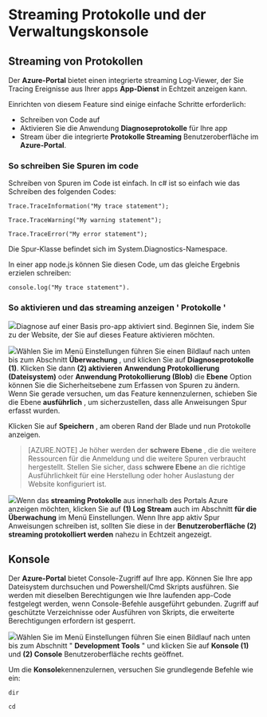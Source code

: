 <properties 
    pageTitle="Streaming Protokolle und Konsole" 
    description="Streaming Protokolle und Console (Übersicht)" 
    authors="btardif" 
    manager="wpickett" 
    editor="" 
    services="app-service\web" 
    documentationCenter=""/>

<tags 
    ms.service="app-service-web" 
    ms.workload="web" 
    ms.tgt_pltfrm="na" 
    ms.devlang="multiple" 
    ms.topic="article" 
    ms.date="10/12/2016" 
    ms.author="byvinyal"/>

# <a name="streaming-logs-and-the-console"></a>Streaming Protokolle und der Verwaltungskonsole

## <a name="streaming-logs"></a>Streaming von Protokollen

Der **Azure-Portal** bietet einen integrierte streaming Log-Viewer, der Sie Tracing Ereignisse aus Ihrer apps **App-Dienst** in Echtzeit anzeigen kann.  

Einrichten von diesem Feature sind einige einfache Schritte erforderlich:

- Schreiben von Code auf
- Aktivieren Sie die Anwendung **Diagnoseprotokolle** für Ihre app
- Stream über die integrierte **Protokolle Streaming** Benutzeroberfläche im **Azure-Portal**.

### <a name="how-to-write-traces-in-your-code"></a>So schreiben Sie Spuren im code ###

Schreiben von Spuren im Code ist einfach.  In c# ist so einfach wie das Schreiben des folgenden Codes:

`````````````````````````
Trace.TraceInformation("My trace statement");
`````````````````````````

`````````````````````````
Trace.TraceWarning("My warning statement");
`````````````````````````

`````````````````````````
Trace.TraceError("My error statement");
`````````````````````````

Die Spur-Klasse befindet sich im System.Diagnostics-Namespace.

In einer app node.js können Sie diesen Code, um das gleiche Ergebnis erzielen schreiben:

`````````````````````````
console.log("My trace statement").
`````````````````````````

### <a name="how-to-enable-and-view-the-streaming-logs"></a>So aktivieren und das streaming anzeigen ' Protokolle '
![][BrowseSitesScreenshot]Diagnose auf einer Basis pro-app aktiviert sind. Beginnen Sie, indem Sie zu der Website, der Sie auf dieses Feature aktivieren möchten.  
  
![][DiagnosticsLogs]Wählen Sie im Menü Einstellungen führen Sie einen Bildlauf nach unten bis zum Abschnitt **Überwachung** , und klicken Sie auf **Diagnoseprotokolle (1)**. Klicken Sie dann **(2) aktivieren** **Anwendung Protokollierung (Dateisystem)** oder **Anwendung Protokollierung (Blob)** die **Ebene** Option können Sie die Sicherheitsebene zum Erfassen von Spuren zu ändern. Wenn Sie gerade versuchen, um das Feature kennenzulernen, schieben Sie die Ebene **ausführlich** , um sicherzustellen, dass alle Anweisungen Spur erfasst wurden.

Klicken Sie auf **Speichern** , am oberen Rand der Blade und nun Protokolle anzeigen.

>[AZURE.NOTE] Je höher werden der **schwere Ebene** , die die weitere Ressourcen für die Anmeldung und die weitere Spuren verbraucht hergestellt. Stellen Sie sicher, dass **schwere Ebene** an die richtige Ausführlichkeit für eine Herstellung oder hoher Auslastung der Website konfiguriert ist. 

![][StreamingLogsScreenshot]Wenn das **streaming Protokolle** aus innerhalb des Portals Azure anzeigen möchten, klicken Sie auf **(1) Log Stream** auch im Abschnitt **für die Überwachung** im Menü Einstellungen. Wenn Ihre app aktiv Spur Anweisungen schreiben ist, sollten Sie diese in der **Benutzeroberfläche (2) streaming protokolliert werden** nahezu in Echtzeit angezeigt.

## <a name="console"></a>Konsole
Der **Azure-Portal** bietet Console-Zugriff auf Ihre app. Können Sie Ihre app Dateisystem durchsuchen und Powershell/Cmd Skripts ausführen. Sie werden mit dieselben Berechtigungen wie Ihre laufenden app-Code festgelegt werden, wenn Console-Befehle ausgeführt gebunden. Zugriff auf geschützte Verzeichnisse oder Ausführen von Skripts, die erweiterte Berechtigungen erfordern ist gesperrt.  

![][ConsoleScreenshot]Wählen Sie im Menü Einstellungen führen Sie einen Bildlauf nach unten bis zum Abschnitt " **Development Tools** " und klicken Sie auf **Konsole (1)** und **(2) Console** Benutzeroberfläche rechts geöffnet.

Um die **Konsole**kennenzulernen, versuchen Sie grundlegende Befehle wie ein:

`````````````````````````
dir
`````````````````````````

`````````````````````````
cd
`````````````````````````

<!-- Images. -->
[DiagnosticsLogs]: ./media/web-sites-streaming-logs-and-console/diagnostic-logs.png
[BrowseSitesScreenshot]: ./media/web-sites-streaming-logs-and-console/browse-sites.png
[StreamingLogsScreenshot]: ./media/web-sites-streaming-logs-and-console/streaming-logs.png
[ConsoleScreenshot]: ./media/web-sites-streaming-logs-and-console/console.png
